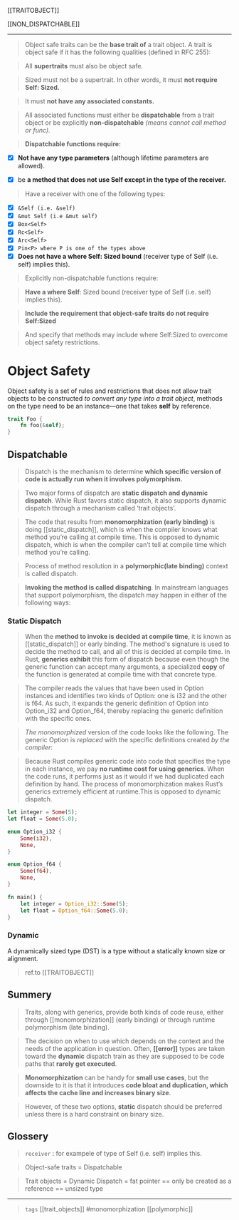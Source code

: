 
[[TRAITOBJECT]]

[[NON_DISPATCHABLE]]



---

> Object safe traits can be the **base trait of** a trait object. A trait is object safe if it has the following qualities (defined in RFC 255):

> All **supertraits** must also be object safe.

> Sized must not be a supertrait. In other words, it must **not require Self: Sized.**

> It must **not have any associated constants.**

> All associated functions must either be **dispatchable** from a trait object or be explicitly **non-dispatchable** *(means cannot call method or func).*

> **Dispatchable functions require:**

- [x] **Not have any type parameters** (although lifetime parameters are allowed).

- [x] be **a method that does not use Self except in the type of the receiver.**

> Have a receiver with one of the following types:

  - [x] `&Self (i.e. &self)`
  - [x] `&mut Self (i.e &mut self)`
  - [x] `Box<Self>`
  - [x] `Rc<Self>`
  - [x] `Arc<Self>`
  - [x] `Pin<P> where P is one of the types above`
  - [x] **Does not have a where Self: Sized bound** (receiver type of Self (i.e. self) implies this).

> Explicitly non-dispatchable functions require:

> **Have a where Self**: Sized bound (receiver type of Self (i.e. self) implies this).

> **Include the requirement that object-safe traits do not require Self:Sized**

> And specify that methods may include where Self:Sized to overcome object safety restrictions.


# Object Safety
Object safety is a set of rules and restrictions that does not allow trait objects to be constructed
*to convert any type into a trait object*, methods on the type need to be an instance—one that takes **self** by reference.
```rust
trait Foo {
    fn foo(&self);
}
```
## Dispatchable

> Dispatch is the mechanism to determine **which specific version of code is actually run when it involves polymorphism.** 

> Two major forms of dispatch are **static dispatch and dynamic dispatch**. While Rust favors static dispatch, it also supports dynamic dispatch through a mechanism called ‘trait objects’.

>The code that results from **monomorphization (early binding)** is doing [[static_dispatch]], which is when the compiler knows what method you’re calling at compile time. This is opposed to dynamic dispatch, which is when the compiler can’t tell at compile time which method you’re calling.

> Process of method resolution in a **polymorphic(late binding)** context is called dispatch.

> **Invoking the method is called dispatching**. In mainstream languages that support polymorphism, the dispatch may happen in either of the following ways:

### Static Dispatch


> When the **method to invoke is decided at compile time**, it is known as [[static_dispatch]] or early binding. The method's signature is used to decide the method to call, and all of this is decided at compile time. In Rust, **generics exhibit** this form of dispatch because even though the generic function can accept many arguments, a specialized **copy** of the function is generated at compile time with that concrete type.

> The compiler reads the values that have been used in Option<T> instances and identifies two kinds of Option<T>: one is i32 and the other is f64. As such, it expands the generic definition of Option<T> into Option_i32 and Option_f64, thereby replacing the generic definition with the specific ones.

> *The monomorphized* version of the code looks like the following. The generic Option<T> is *replaced* with the specific definitions created *by the compiler*:

> Because Rust compiles generic code into code that specifies the type in each instance, we pay **no runtime cost for using generics**. When the code runs, it performs just as it would if we had duplicated each definition by hand. The process of monomorphization makes Rust’s generics extremely efficient at runtime.This is opposed to dynamic dispatch.

```rust
let integer = Some(5);
let float = Some(5.0);

enum Option_i32 {
    Some(i32),
    None,
}

enum Option_f64 {
    Some(f64),
    None,
}

fn main() {
    let integer = Option_i32::Some(5);
    let float = Option_f64::Some(5.0);
}
```

### Dynamic

A dynamically sized type (DST) is a type without a statically known size or alignment.

> ref.to [[TRAITOBJECT]]


## Summery

> Traits, along with generics, provide both kinds of code reuse, either through [[monomorphization]] (early binding) or through runtime polymorphism (late binding). 

> The decision on when to use which depends on the context and the needs of the application in question. Often, **[[error]]** types are taken toward the **dynamic** dispatch train as they are supposed to be code paths that **rarely get executed**. 

> **Monomorphization** can be handy for **small use cases**, but the downside to it is that it introduces **code bloat and duplication, which affects the cache line and increases binary size**. 

> However, of these two options, **static** dispatch should be preferred unless there is a hard constraint on binary size.


## Glossery

> `receiver` : for  exampele of type of Self (i.e. self) implies this.

> Object-safe traits = Dispatchable

> Trait objects = Dynamic Dispatch = fat pointer == only be created as a reference == unsized type 

---

> `tags` [[trait_objects]] #monomorphization [[polymorphic]]
